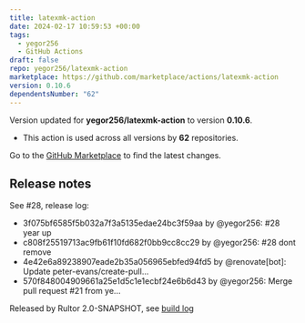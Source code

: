 ```yaml
---
title: latexmk-action
date: 2024-02-17 10:59:53 +00:00
tags:
  - yegor256
  - GitHub Actions
draft: false
repo: yegor256/latexmk-action
marketplace: https://github.com/marketplace/actions/latexmk-action
version: 0.10.6
dependentsNumber: "62"
---
```



Version updated for **yegor256/latexmk-action** to version **0.10.6**.
- This action is used across all versions by **62** repositories.

Go to the [GitHub Marketplace](https://github.com/marketplace/actions/latexmk-action) to find the latest changes.

## Release notes

See #28, release log:

 * 3f075bf6585f5b032a7f3a5135edae24bc3f59aa by @yegor256: #28 year up
 * c808f25519713ac9fb61f10fd682f0bb9cc8cc29 by @yegor256: #28 dont remove
 * 4e42e6a89238907eade2b35a056965ebfed94fd5 by @renovate[bot]: Update peter-evans/create-pull...
 * 570f848004909661a25e1d5c1e1ecbf24e6b6d43 by @yegor256: Merge pull request #21 from ye...

Released by Rultor 2.0-SNAPSHOT, see [build log](https://www.rultor.com/t/38795-1949648412)
